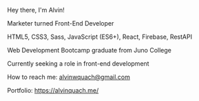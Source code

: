 Hey there, I'm Alvin!

Marketer turned Front-End Developer

HTML5, CSS3, Sass, JavaScript (ES6+), React, Firebase, RestAPI

Web Development Bootcamp graduate from Juno College

Currently seeking a role in front-end development

How to reach me: alvinwquach@gmail.com

Portfolio: https://alvinquach.me/
